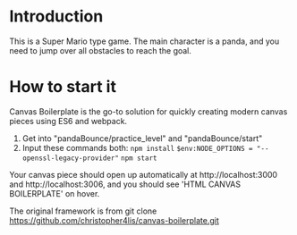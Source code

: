# Introduction
This is a Super Mario type game. The main character is a panda, and you need to jump over all obstacles to reach the goal.

# How to start it

Canvas Boilerplate is the go-to solution for quickly creating modern canvas pieces using ES6 and webpack.

1. Get into "pandaBounce/practice_level" and "pandaBounce/start" 
2. Input these commands both:
```npm install```
```$env:NODE_OPTIONS = "--openssl-legacy-provider"```
```npm start```

Your canvas piece should open up automatically at http://localhost:3000 and http://localhost:3006, and you should see 'HTML CANVAS BOILERPLATE' on hover.

The original framework is from git clone https://github.com/christopher4lis/canvas-boilerplate.git
